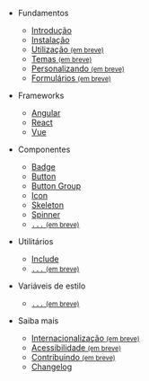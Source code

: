 - Fundamentos

  - [Introdução](/)
  - [Instalação](/fundamentos/instalação)
  - [Utilização <small>(em breve)</small>](/fundamentos/utilização)
  - [Temas <small>(em breve)</small>](/fundamentos/temas)
  - [Personalizando <small>(em breve)</small>](/fundamentos/personalizando)
  - [Formulários <small>(em breve)</small>](/fundamentos/formulários)

- Frameworks

  - [Angular](/frameworks/angular)
  - [React](/frameworks/react)
  - [Vue](/frameworks/vue)

- Componentes

  - [Badge](/componentes/badge)
  - [Button](/componentes/button)
  - [Button Group](/componentes/button-group)
  - [Icon](/componentes/icon)
  - [Skeleton](/componentes/skeleton)
  - [Spinner](/componentes/spinner)
  - [<code>...</code> <small>(em breve)</small>](/404)
  <!--plop:component-->

- Utilitários

  - [Include](/utilitários/include)
  - [<code>...</code> <small>(em breve)</small>](/404)

- Variáveis de estilo

  - [<code>...</code> <small>(em breve)</small>](/404)

- Saiba mais

  - [Internacionalização <small>(em breve)</small>](/saiba-mais/internacionalização)
  - [Acessibilidade <small>(em breve)</small>](/saiba-mais/acessibilidade)
  - [Contribuindo <small>(em breve)</small>](/saiba-mais/contribuindo)
  - [Changelog](/saiba-mais/changelog)
